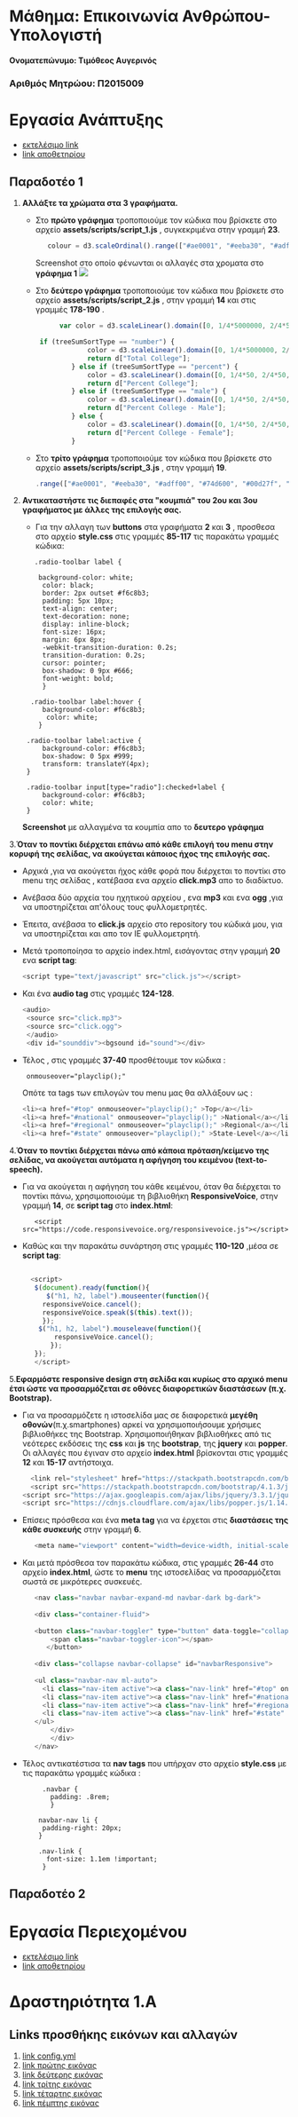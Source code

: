 # Μάθημα: Επικοινωνία Ανθρώπου-Υπολογιστή

#### Ονοματεπώνυμο: Τιμόθεος Αυγερινός

### Αριθμός Μητρώου: Π2015009


# Εργασία Ανάπτυξης

* [εκτελέσιμο link](https://p15avge.github.io/D3js-US-educational-attainment/)
* [link αποθετηρίου](https://github.com/p15avge/D3js-US-educational-attainment)

## Παραδοτέο 1   

1. **Αλλάξτε τα χρώματα στα 3 γραφήματα.**
       
     * Στο **πρώτο γράφημα** τροποποιούμε τον κώδικα που βρίσκετε στο αρχείο **assets/scripts/script_1.js** , συγκεκριμένα στην γραμμή **23**.
          ```javascript
             colour = d3.scaleOrdinal().range(["#ae0001", "#eeba30", "#adff00", "#74d600", "#00d27f", "#011f4b", "#005b96"])
	    
          ``` 
        Screenshot στο οποίο φένωνται οι αλλαγές στα χροματα στο **γράφημα 1**
	![](https://github.com/p15avge/hci/blob/2015009/projects/2015009/asset1.png)
     
     
     * Στο **δεύτερο γράφημα** τροποποιούμε τον κώδικα που βρίσκετε στο αρχείο **assets/scripts/script_2.js** , στην γραμμή **14** και στις   γραμμές **178-190** .
       ```javascript
             var color = d3.scaleLinear().domain([0, 1/4*5000000, 2/4*5000000, 3/4*5000000, 5000000]).range(["#73c3bf", "#a1d8c8", "#cbe0a7", "#f2db84"])
       ```
       ```javascript
        if (treeSumSortType == "number") {
                    color = d3.scaleLinear().domain([0, 1/4*5000000, 2/4*5000000, 3/4*5000000, 5000000]).range(["#73c3bf", "#a1d8c8", "#cbe0a7", "#f2db84"]);
                    return d["Total College"];
                } else if (treeSumSortType == "percent") {
                    color = d3.scaleLinear().domain([0, 1/4*50, 2/4*50, 3/4*50, 50]).range(["#73c3bf", "#a1d8c8", "#cbe0a7", "#f2db84"]);
                    return d["Percent College"];
                } else if (treeSumSortType == "male") {
                    color = d3.scaleLinear().domain([0, 1/4*50, 2/4*50, 3/4*50, 50]).range(["#73c3bf", "#a1d8c8", "#cbe0a7", "#f2db84"]);
                    return d["Percent College - Male"];
                } else {
                    color = d3.scaleLinear().domain([0, 1/4*50, 2/4*50, 3/4*50, 50]).range(["#73c3bf", "#a1d8c8", "#cbe0a7", "#f2db84"]);
                    return d["Percent College - Female"];
                }
       ```
       
       
     * Στο **τρίτο γράφημα** τροποποιούμε τον κώδικα που βρίσκετε στο αρχείο **assets/scripts/script_3.js** , στην γραμμή **19**.
         ```javascript 
         .range(["#ae0001", "#eeba30", "#adff00", "#74d600", "#00d27f", "#011f4b", "#005b96"])
         ```
 
2. **Αντικαταστήστε τις διεπαφές στα "κουμπιά" του 2ου και 3ου γραφήματος με άλλες της επιλογής σας.**
     * Για την αλλαγη των **buttons** στα γραφήματα **2** και **3** , προσθεσα στο αρχείο **style.css** στις γραμμές **85-117** τις παρακάτω γραμμές κώδικα:
     ```
        .radio-toolbar label {
        
         background-color: white; 
          color: black; 
          border: 2px outset #f6c8b3;
          padding: 5px 10px;
          text-align: center;
          text-decoration: none;
          display: inline-block;
          font-size: 16px;
          margin: 6px 8px;
          -webkit-transition-duration: 0.2s;
          transition-duration: 0.2s;
          cursor: pointer;
          box-shadow: 0 9px #666;
          font-weight: bold;
          }

       .radio-toolbar label:hover {
          background-color: #f6c8b3;
           color: white; 
         }

      .radio-toolbar label:active {
          background-color: #f6c8b3;
          box-shadow: 0 5px #999;
          transform: translateY(4px);
      }

      .radio-toolbar input[type="radio"]:checked+label {
          background-color: #f6c8b3;
          color: white;
      }
     ```
     
     **Screenshot** με αλλαγμένα τα κουμπία απο το **δευτερο γράφημα**
      ![]()
     
     
3.**Όταν το ποντίκι διέρχεται επάνω από κάθε επιλογή του menu στην κορυφή της σελίδας, να ακούγεται κάποιος ήχος της επιλογής σας.**

   * Αρχικά ,για να ακούγεται ήχος κάθε φορά που διέρχεται το ποντίκι στο menu της σελίδας , κατέβασα ενα αρχείο **click.mp3** απο το διαδίκτυο.
   
   * Ανέβασα δύο αρχεία του ηχητικού αρχείου , ενα **mp3** και ενα **ogg** ,για να υποστηρίζεται απ'όλους τους φυλλομετρητές.
   
   * Έπειτα, ανέβασα το **click.js** αρχείο στο repository του κώδικά μου, για να υποστηρίζεται και απο τον IE φυλλομετρητή.
   
   * Μετά τροποποίησα το αρχείο index.html, εισάγοντας στην γραμμή **20** ενα **script tag**:
     
       ```javascript
       <script type="text/javascript" src="click.js"></script>
       ```
   * Και ένα **audio tag** στις γραμμές **124-128**.
       ```javascript
       <audio>
        <source src="click.mp3">
        <source src="click.ogg">
        </audio>
        <div id="sounddiv"><bgsound id="sound"></div>
       ```  
   * Τέλος , στις γραμμές **37-40** προσθέτουμε τον κώδικα :
       ```
        onmouseover="playclip();"
       ```
        Οπότε τα tags των επιλογών του menu μας θα αλλάξουν ως :
        ```javascript
        <li><a href="#top" onmouseover="playclip();" >Top</a></li>
        <li><a href="#national" onmouseover="playclip();" >National</a></li>
        <li><a href="#regional" onmouseover="playclip();" >Regional</a></li>
        <li><a href="#state" onmouseover="playclip();" >State-Level</a></li>
        ```
4.**Όταν το ποντίκι διέρχεται πάνω από κάποια πρόταση/κείμενο της σελίδας, να ακούγεται αυτόματα η αφήγηση του κειμένου (text-to-speech).**
   
   * Για να ακούγεται η αφήγηση του κάθε κειμένου, όταν θα διέρχεται το ποντίκι πάνω, χρησιμοποιούμε τη βιβλιοθήκη **ResponsiveVoice**, στην     γραμμή **14**, σε **script tag** στο **index.html**:
     
     ```
        <script src="https://code.responsivevoice.org/responsivevoice.js"></script>
     ```
   
   * Καθώς και την παρακάτω συνάρτηση στις γραμμές **110-120** ,μέσα σε **script tag**:
     
     ```javascript 
     
       <script>
        $(document).ready(function(){
           $("h1, h2, label").mouseenter(function(){
		  responsiveVoice.cancel(); 
  		  responsiveVoice.speak($(this).text());
          });
         $("h1, h2, label").mouseleave(function(){
             responsiveVoice.cancel();
    	    });
        });
        </script>
     ```
   
 5.**Εφαρμόστε responsive design στη σελίδα και κυρίως στο αρχικό menu έτσι ώστε να προσαρμόζεται σε οθόνες διαφορετικών διαστάσεων (π.χ. Bootstrap).**

* Για να προσαρμόζετε η ιστοσελίδα μας σε διαφορετικά **μεγέθη οθονών**(π.χ.smartphones) αρκεί να χρησιμοποιήσουμε χρήσιμες βιβλιοθήκες της Bootstrap. Χρησιμοποιήθηκαν βιβλιοθήκες από τις νεότερες εκδόσεις της **css** και **js** της **bootstrap**, της **jquery** και **popper**. Οι αλλαγές που έγιναν στο αρχείο **index.html** βρίσκονται στις γραμμές **12** και **15-17** αντήστοιχα.
   ```javascript
     <link rel="stylesheet" href="https://stackpath.bootstrapcdn.com/bootstrap/4.1.3/css/bootstrap.min.css" integrity="sha384-MCw98/SFnGE8fJT3GXwEOngsV7Zt27NXFoaoApmYm81iuXoPkFOJwJ8ERdknLPMO" crossorigin="anonymous">
     <script src="https://stackpath.bootstrapcdn.com/bootstrap/4.1.3/js/bootstrap.min.js" integrity="sha384ChfqqxuZUCnJSK3+MXmPNIyE6ZbWh2IMqE241rYiqJxyMiZ6OW/JmZQ5stwEULTy" crossorigin="anonymous"></script>
  <script src="https://ajax.googleapis.com/ajax/libs/jquery/3.3.1/jquery.min.js"></script>
  <script src="https://cdnjs.cloudflare.com/ajax/libs/popper.js/1.14.3/umd/popper.min.js"   integrity="sha384ZMP7rVo3mIykV+2+9J3UJ46jBk0WLaUAdn689aCwoqbBJiSnjAK/l8WvCWPIPm49" crossorigin="anonymous"></script>
   ```
   
 * Επίσεις πρόσθεσα και ένα **meta tag** για να έρχεται στις **διαστάσεις της κάθε συσκευής** στην γραμμή **6**.   
   ```javascript
      <meta name="viewport" content="width=device-width, initial-scale=1">   
   ```
 * Και μετά πρόσθεσα τον παρακάτω κώδικα, στις γραμμές **26-44** στο αρχείο **index.html**, ώστε το **menu** της ιστοσελίδας να προσαρμόζεται σωστά σε μικρότερες συσκευές.
   ```javascript
      <nav class="navbar navbar-expand-md navbar-dark bg-dark">
       	
      <div class="container-fluid">
	      
      <button class="navbar-toggler" type="button" data-toggle="collapse" data-target="#navbarResponsive">    
          <span class="navbar-toggler-icon"></span>
	     </button> 
	    
      <div class="collapse navbar-collapse" id="navbarResponsive">
	    
      <ul class="navbar-nav ml-auto">
        <li class="nav-item active"><a class="nav-link" href="#top" onmouseover="playclip();" >Top</a></li>
        <li class="nav-item active"><a class="nav-link" href="#national" onmouseover="playclip();" >National</a></li>
        <li class="nav-item active"><a class="nav-link" href="#regional" onmouseover="playclip();" >Regional</a></li>
        <li class="nav-item active"><a class="nav-link" href="#state" onmouseover="playclip();" >State-Level</a></li>
      </ul>
          </div>
          </div>
      </nav>
   ```
   
 * Τέλος αντικατέστισα τα **nav tags** που υπήρχαν στο αρχείο **style.css** με τις παρακάτω γραμμές κώδικα :
   ```
        .navbar {
          padding: .8rem;
          }

       navbar-nav li { 
        padding-right: 20px;
       }

       .nav-link { 
         font-size: 1.1em !important;
        }
   ```
 
## Παραδοτέο 2 



# Εργασία Περιεχομένου

* [εκτελέσιμο link](https://p15avge.github.io/gr/)
* [link αποθετηρίου](https://github.com/p15avge/gr)

# Δραστηριότητα 1.Α

## Links προσθήκης εικόνων και αλλαγών 

  1. [link config.yml](https://github.com/p15avge/gr/pull/1/files)
  2. [link πρώτης εικόνας](https://p15avge.github.io/gr/gallery/apple-iii/)
  3. [link δεύτερης εικόνας](https://p15avge.github.io/gr/gallery/atari-520st/)
  4. [link τρίτης εικόνας](https://p15avge.github.io/gr/gallery/macbook-pro/)
  5. [link τέταρτης εικόνας](https://p15avge.github.io/gr/gallery/magnavox-odyssey/)
  6. [link πέμπτης εικόνας](https://p15avge.github.io/gr/gallery/toshiba-t1100/)
